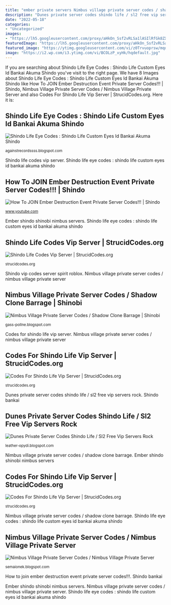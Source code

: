 ```yaml
---
title: "ember private servers Nimbus village private server codes / shadow clone barrage"
description: "Dunes private server codes shindo life / sl2 free vip servers rock"
date: "2022-05-18"
categories:
- "Uncategorized"
images:
- "https://lh5.googleusercontent.com/proxy/aHkOn_Ssf2vRLSa1lASIlRfGk8ZX7PBKj38qJ10bw51jB49FYvomwaugjaWez6VWI7NZEIlrjXiCm8dX0asK0y0GlOXI7GI=w1200-h630-p-k-no-nu"
featuredImage: "https://lh5.googleusercontent.com/proxy/aHkOn_Ssf2vRLSa1lASIlRfGk8ZX7PBKj38qJ10bw51jB49FYvomwaugjaWez6VWI7NZEIlrjXiCm8dX0asK0y0GlOXI7GI=w1200-h630-p-k-no-nu"
featured_image: "https://ytimg.googleusercontent.com/vi/z0Trvuoprsw/mqdefault.jpg"
image: "https://i2.wp.com/i3.ytimg.com/vi/BCOLzP_xyHk/hqdefault.jpg"
---
```


If you are searching about Shindo Life Eye Codes : Shindo Life Custom Eyes Id Bankai Akuma Shindo you've visit to the right page. We have 8 Images about Shindo Life Eye Codes : Shindo Life Custom Eyes Id Bankai Akuma Shindo like How To JOIN Ember Destruction Event Private Server Codes!!! | Shindo, Nimbus Village Private Server Codes / Nimbus Village Private Server and also Codes For Shindo Life Vip Server | StrucidCodes.org. Here it is:

## Shindo Life Eye Codes : Shindo Life Custom Eyes Id Bankai Akuma Shindo

![Shindo Life Eye Codes : Shindo Life Custom Eyes Id Bankai Akuma Shindo](https://i.ytimg.com/vi/hF6LzhgD-ac/maxresdefault.jpg "Nimbus village private server codes / nimbus village private server")

<small>againstrecordssss.blogspot.com</small>

Shindo life codes vip server. Shindo life eye codes : shindo life custom eyes id bankai akuma shindo

## How To JOIN Ember Destruction Event Private Server Codes!!! | Shindo

![How To JOIN Ember Destruction Event Private Server Codes!!! | Shindo](https://i.ytimg.com/vi/iDiDGX9vBsE/maxresdefault.jpg "Codes for shindo life vip server")

<small>www.youtube.com</small>

Ember shindo shinobi nimbus servers. Shindo life eye codes : shindo life custom eyes id bankai akuma shindo

## Shindo Life Codes Vip Server | StrucidCodes.org

![Shindo Life Codes Vip Server | StrucidCodes.org](https://i.ytimg.com/vi/6ZbW_ThdkfE/hqdefault.jpg "Ember shindo shinobi nimbus servers")

<small>strucidcodes.org</small>

Shindo vip codes server spirit roblox. Nimbus village private server codes / nimbus village private server

## Nimbus Village Private Server Codes / Shadow Clone Barrage | Shinobi

![Nimbus Village Private Server Codes / Shadow Clone Barrage | Shinobi](https://lh5.googleusercontent.com/proxy/aHkOn_Ssf2vRLSa1lASIlRfGk8ZX7PBKj38qJ10bw51jB49FYvomwaugjaWez6VWI7NZEIlrjXiCm8dX0asK0y0GlOXI7GI=w1200-h630-p-k-no-nu "Shindo ember")

<small>gass-pollne.blogspot.com</small>

Codes for shindo life vip server. Nimbus village private server codes / nimbus village private server

## Codes For Shindo Life Vip Server | StrucidCodes.org

![Codes For Shindo Life Vip Server | StrucidCodes.org](https://i.ytimg.com/vi/GJ3XazITh_M/hqdefault.jpg "Ember shindo shinobi nimbus servers")

<small>strucidcodes.org</small>

Dunes private server codes shindo life / sl2 free vip servers rock. Shindo bankai

## Dunes Private Server Codes Shindo Life / Sl2 Free Vip Servers Rock

![Dunes Private Server Codes Shindo Life / Sl2 Free Vip Servers Rock](https://ytimg.googleusercontent.com/vi/z0Trvuoprsw/mqdefault.jpg "How to join ember destruction event private server codes!!!")

<small>leather-opydi.blogspot.com</small>

Nimbus village private server codes / shadow clone barrage. Ember shindo shinobi nimbus servers

## Codes For Shindo Life Vip Server | StrucidCodes.org

![Codes For Shindo Life Vip Server | StrucidCodes.org](https://static.wikia.nocookie.net/shinobi-life-2-reel/images/b/bf/BaseM.png/revision/latest/scale-to-width-down/310?cb=20201113043604 "Codes for shindo life vip server")

<small>strucidcodes.org</small>

Nimbus village private server codes / shadow clone barrage. Shindo life eye codes : shindo life custom eyes id bankai akuma shindo

## Nimbus Village Private Server Codes / Nimbus Village Private Server

![Nimbus Village Private Server Codes / Nimbus Village Private Server](https://i2.wp.com/i3.ytimg.com/vi/BCOLzP_xyHk/hqdefault.jpg "Codes for shindo life vip server")

<small>semaionek.blogspot.com</small>

How to join ember destruction event private server codes!!!. Shindo bankai

Ember shindo shinobi nimbus servers. Nimbus village private server codes / nimbus village private server. Shindo life eye codes : shindo life custom eyes id bankai akuma shindo
